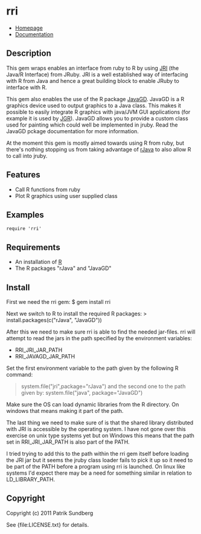 # rri

* [Homepage](http://rubygems.org/gems/rri)
* [Documentation](http://rubydoc.info/gems/rri/frames)

## Description

This gem wraps enables an interface from ruby to R by using [JRI](http://www.rforge.net/JRI/) 
(the Java/R Interface) from JRuby. JRI is a well established way of interfacing with R from Java
and hence a great building block to enable JRuby to interface with R.

This gem also enables the use of the R package [JavaGD](http://www.rforge.net/JavaGD/). JavaGD is
a R graphics device used to output graphics to a Java class. This makes it possible to easily
integrate R graphics with java/JVM GUI applications (for example it is used by
[JGR](http://www.rforge.net/JGR/)). JavaGD allows you to provide a custom class used for painting 
which could well be implemented in jruby. Read the JavaGD pckage documentation for more information.

At the moment this gem is mostly aimed towards using R from ruby, but there's nothing stopping us
from taking advantage of [rJava](http://www.rforge.net/rJava/) to also allow R to call into jruby.

## Features

* Call R functions from ruby
* Plot R graphics using user supplied class

## Examples

    require 'rri'

## Requirements

* An installation of [R](http://www.r-project.org/)
* The R packages "rJava" and "JavaGD"

## Install

First we need the rri gem:
    $ gem install rri

Next we switch to R to install the required R packages:
    > install.packages(c("rJava", "JavaGD"))

After this we need to make sure rri is able to find the needed jar-files. rri will attempt
to read the jars in the path specified by the environment variables:
* RRI_JRI_JAR_PATH
* RRI_JAVAGD_JAR_PATH

Set the first environment variable to the path given by the following R command:
  > system.file("jri",package="rJava")
and the second one to the path given by:
  > system.file("java", package="JavaGD")

Make sure the OS can load dynamic libraries from the R directory. On windows that means
making it part of the path.

The last thing we need to make sure of is that the shared library distributed with JRI is
accessible by the operating system. I have not gone over this exercise on unix type systems
yet but on Windows this means that the path set in RRI_JRI_JAR_PATH is also part of the
PATH.

I tried trying to add this to the path within the rri gem itself before loading the JRI jar
but it seems the jruby class loader fails to pick it up so it need to be part of the PATH 
before a program using rri is launched. On linux like systems I'd expect there may be a need
for something similar in relation to LD_LIBRARY_PATH.

## Copyright

Copyright (c) 2011 Patrik Sundberg

See {file:LICENSE.txt} for details.
